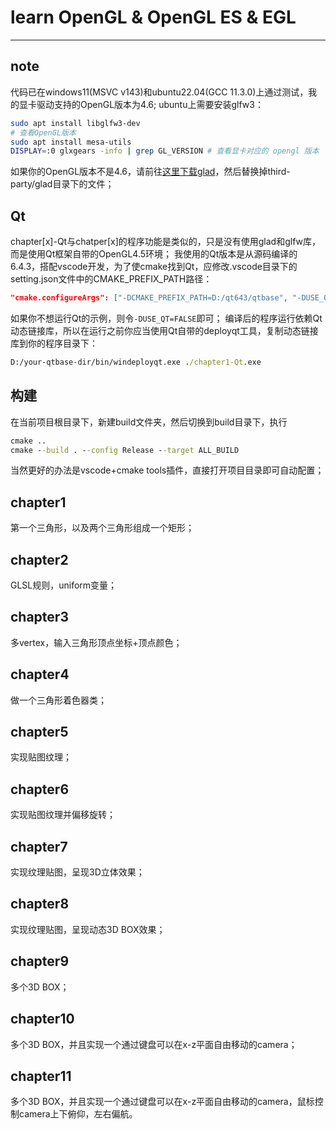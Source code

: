 # learn OpenGL & OpenGL ES & EGL
----
## note
代码已在windows11(MSVC v143)和ubuntu22.04(GCC 11.3.0)上通过测试，我的显卡驱动支持的OpenGL版本为4.6;
ubuntu上需要安装glfw3：
```bash
sudo apt install libglfw3-dev
# 查看OpenGL版本
sudo apt install mesa-utils
DISPLAY=:0 glxgears -info | grep GL_VERSION # 查看显卡对应的 opengl 版本
```
如果你的OpenGL版本不是4.6，请前往[这里下载glad](https://glad.dav1d.de)，然后替换掉third-party/glad目录下的文件；
## Qt
chapter[x]-Qt与chatper[x]的程序功能是类似的，只是没有使用glad和glfw库，而是使用Qt框架自带的OpenGL4.5环境；
我使用的Qt版本是从源码编译的6.4.3，搭配vscode开发，为了使cmake找到Qt，应修改.vscode目录下的setting.json文件中的CMAKE_PREFIX_PATH路径：
```json
"cmake.configureArgs": ["-DCMAKE_PREFIX_PATH=D:/qt643/qtbase", "-DUSE_QT=TRUE"],
```
如果你不想运行Qt的示例，则令`-DUSE_QT=FALSE`即可；
编译后的程序运行依赖Qt动态链接库，所以在运行之前你应当使用Qt自带的deployqt工具，复制动态链接库到你的程序目录下：
```bat
D:/your-qtbase-dir/bin/windeployqt.exe ./chapter1-Qt.exe
```

## 构建
在当前项目根目录下，新建build文件夹，然后切换到build目录下，执行
```bat
cmake ..
cmake --build . --config Release --target ALL_BUILD
```
当然更好的办法是vscode+cmake tools插件，直接打开项目目录即可自动配置；
## chapter1
第一个三角形，以及两个三角形组成一个矩形；

## chapter2
GLSL规则，uniform变量；

## chapter3
多vertex，输入三角形顶点坐标+顶点颜色；

## chapter4
做一个三角形着色器类；

## chapter5
实现贴图纹理；

## chapter6
实现贴图纹理并偏移旋转；

## chapter7
实现纹理贴图，呈现3D立体效果；

## chapter8
实现纹理贴图，呈现动态3D BOX效果；

## chapter9
多个3D BOX；

## chapter10
多个3D BOX，并且实现一个通过键盘可以在x-z平面自由移动的camera；

## chapter11
多个3D BOX，并且实现一个通过键盘可以在x-z平面自由移动的camera，鼠标控制camera上下俯仰，左右偏航。